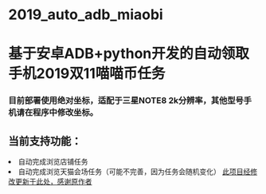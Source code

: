 # 2019_auto_adb_miaobi
<h1>基于安卓ADB+python开发的自动领取手机2019双11喵喵币任务</h1>
<h3>目前部署使用绝对坐标，适配于三星NOTE8 2k分辨率，其他型号手机请在程序中修改坐标。</h3>
<h2>当前支持功能：</h2>
<li>自动完成浏览店铺任务
<li>自动完成浏览天猫会场任务（可能不完善，因为任务会随机变化）
<a href=https://github.com/BigBubbleGum/auto_miaomiao_bi.git>此项目经修改更新于此处，感谢原作者</a>
